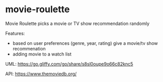 # movie-roulette
Movie Roulette picks a movie or TV show recommendation randomly

Features: 
  - based on user preferences (genre, year, rating) give a movie/tv show recommenation
  - adding movie to a watch list

UML: https://go.gliffy.com/go/share/s8sl0oupe9o66c82knc5

API: https://www.themoviedb.org/ 
